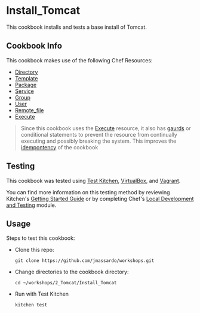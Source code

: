 # Install_Tomcat

This cookbook installs and tests a base install of Tomcat.

## Cookbook Info

This cookbook makes use of the following Chef Resources:
* [Directory](https://docs.chef.io/resource_directory.html)
* [Template](https://docs.chef.io/resource_template.html)
* [Package](https://docs.chef.io/resource_package.html)
* [Service](https://docs.chef.io/resource_service.html)
* [Group](https://docs.chef.io/resource_group.html)
* [User](https://docs.chef.io/resource_user.html)
* [Remote_file](https://docs.chef.io/resource_remote_file.html)
* [Execute](https://docs.chef.io/resource_execute.html)
>Since this cookbook uses the [Execute]() resource, it also has [gaurds](https://docs.chef.io/resource_common.html#guards) or conditional statements to prevent the resource from continually executing and possibly breaking the system. This improves the [idempontency](https://en.wikipedia.org/wiki/Idempotence) of the cookbook


## Testing

This cookbook was tested using [Test Kitchen](http://kitchen.ci/), [VirtualBox](https://www.virtualbox.org/), and [Vagrant](https://www.vagrantup.com/).

You can find more information on this testing method by reviewing Kitchen's [Getting Started Guide](http://kitchen.ci/docs/getting-started) or by completing Chef's [Local Development and Testing](https://learn.chef.io/tracks/local-development-and-testing#/) module.

## Usage

Steps to test this cookbook:
* Clone this repo:
    ```
    git clone https://github.com/jmassardo/workshops.git
    ```
* Change directories to the cookbook directory:
    ```
    cd ~/workshops/2_Tomcat/Install_Tomcat
    ```
* Run with Test Kitchen
    ```
    kitchen test
    ```